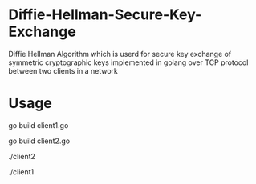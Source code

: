# Diffie-Hellman-Secure-Key-Exchange
Diffie Hellman Algorithm which is userd for secure key exchange of symmetric cryptographic keys implemented in golang over TCP protocol between two clients in a network

# Usage
go build client1.go

go build client2.go

./client2

./client1
